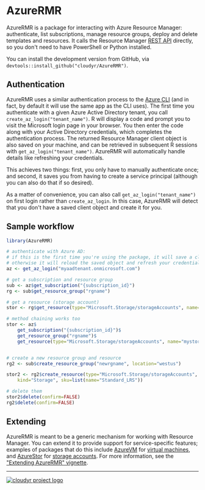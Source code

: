 # AzureRMR

AzureRMR is a package for interacting with Azure Resource Manager: authenticate, list subscriptions, manage resource groups, deploy and delete templates and resources. It calls the Resource Manager [REST API](https://docs.microsoft.com/en-us/rest/api/resources) directly, so you don't need to have PowerShell or Python installed.

You can install the development version from GitHub, via `devtools::install_github("cloudyr/AzureRMR")`.

## Authentication

AzureRMR uses a similar authentication process to the [Azure CLI](https://docs.microsoft.com/en-us/cli/azure/?view=azure-cli-latest) (and in fact, by default it will use the same app as the CLI uses). The first time you authenticate with a given Azure Active Directory tenant, you call `create_az_login("tenant_name")`. R will display a code and prompt you to visit the Microsoft login page in your browser. You then enter the code along with your Active Directory credentials, which completes the authentication process. The returned Resource Manager client object is also saved on your machine, and can be retrieved in subsequent R sessions with `get_az_login("tenant_name")`. AzureRMR will automatically handle details like refreshing your credentials.

This achieves two things: first, you only have to manually authenticate once; and second, it saves you from having to create a service principal (although you can also do that if so desired).

As a matter of convenience, you can also call `get_az_login("tenant_name")` on first login rather than `create_az_login`. In this case, AzureRMR will detect that you don't have a saved client object and create it for you.

## Sample workflow

```r
library(AzureRMR)

# authenticate with Azure AD:
# if this is the first time you're using the package, it will save a client object,
# otherwise it will reload the saved object and refresh your credentials
az <- get_az_login("myaadtenant.onmicrosoft.com")

# get a subscription and resource group
sub <- az$get_subscription("{subscription_id}")
rg <- sub$get_resource_group("rgname")

# get a resource (storage account)
stor <- rg$get_resource(type="Microsoft.Storage/storageAccounts", name="mystorage")

# method chaining works too
stor <- az$
    get_subscription("{subscription_id}")$
    get_resource_group("rgname")$
    get_resource(type="Microsoft.Storage/storageAccounts", name="mystorage")


# create a new resource group and resource
rg2 <- sub$create_resource_group("newrgname", location="westus")

stor2 <- rg2$create_resource(type="Microsoft.Storage/storageAccounts", name="mystorage2",
    kind="Storage", sku=list(name="Standard_LRS"))

# delete them
stor2$delete(confirm=FALSE)
rg2$delete(confirm=FALSE)
```

## Extending

AzureRMR is meant to be a generic mechanism for working with Resource Manager. You can extend it to provide support for service-specific features; examples of packages that do this include [AzureVM](https://github.com/cloudyr/AzureVM) for [virtual machines](https://azure.microsoft.com/en-us/services/virtual-machines/), and [AzureStor](https://github.com/cloudyr/AzureStor) for [storage accounts](https://azure.microsoft.com/en-us/services/storage/). For more information, see the ["Extending AzureRMR" vignette](vignettes/extend.Rmd).

---
[![cloudyr project logo](https://i.imgur.com/JHS98Y7.png)](https://github.com/cloudyr)
